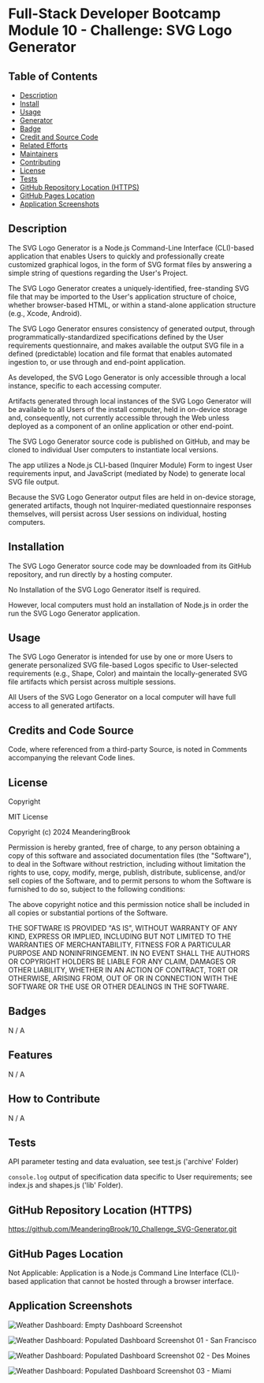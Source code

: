 # Full-Stack Developer Bootcamp Module 10 - Challenge: SVG Logo Generator

## Table of Contents

- [Description](#description)
- [Install](#install)
- [Usage](#usage)
- [Generator](#generator)
- [Badge](#badge)
- [Credit and Source Code](#credits-and-code-source)
- [Related Efforts](#related-efforts)
- [Maintainers](#maintainers)
- [Contributing](#contributing)
- [License](#license)
- [Tests](#tests)
- [GitHub Repository Location (HTTPS)](#github-repository-location-https)
- [GitHub Pages Location](#github-pages-location)
- [Application Screenshots](#application-screenshots) 


## Description

The SVG Logo Generator is a Node.js Command-Line Interface (CLI)-based application that enables Users to quickly and professionally create customized graphical logos, in the form of SVG format files by answering a simple string of questions regarding the User's Project.  

The SVG Logo Generator creates a uniquely-identified, free-standing SVG file that may be imported to the User's application structure of choice, whether browser-based HTML, or within a stand-alone application structure (e.g., Xcode, Android).

The SVG Logo Generator ensures consistency of generated output, through programmatically-standardized specifications defined by the User requirements questionnaire, and makes available the output SVG file in a defined (predictable) location and file format that enables automated ingestion to, or use through and end-point application.

As developed, the SVG Logo Generator is only accessible through a local instance, specific to each accessing computer.

Artifacts generated through local instances of the SVG Logo Generator will be available to all Users of the install computer, held in on-device storage and, consequently, not currently accessible through the Web unless deployed as a component of an online application or other end-point.

The SVG Logo Generator source code is published on GitHub, and may be cloned to individual User computers to instantiate local versions.

The app utilizes a Node.js CLI-based (Inquirer Module) Form to ingest User requirements input, and JavaScript (mediated by Node) to generate local SVG file output. 

Because the SVG Logo Generator output files are held in on-device storage, generated artifacts, though not Inquirer-mediated questionnaire responses themselves, will persist across User sessions on individual, hosting computers.


## Installation

The SVG Logo Generator source code may be downloaded from its GitHub repository, and run directly by a hosting computer.

No Installation of the SVG Logo Generator itself is required.

However, local computers must hold an installation of Node.js in order the run the SVG Logo Generator application.


## Usage

The SVG Logo Generator is intended for use by one or more Users to generate personalized SVG file-based Logos specific to User-selected requirements (e.g., Shape, Color) and maintain the locally-generated SVG file artifacts which persist across multiple sessions. 

All Users of the SVG Logo Generator on a local computer will have full access to all generated artifacts.


## Credits and Code Source

Code, where referenced from a third-party Source, is noted in Comments accompanying the relevant Code lines.


## License

Copyright <YEAR> <COPYRIGHT Chris Milazzo>


MIT License

Copyright (c) 2024 MeanderingBrook

Permission is hereby granted, free of charge, to any person obtaining a copy
of this software and associated documentation files (the "Software"), to deal
in the Software without restriction, including without limitation the rights
to use, copy, modify, merge, publish, distribute, sublicense, and/or sell
copies of the Software, and to permit persons to whom the Software is
furnished to do so, subject to the following conditions:

The above copyright notice and this permission notice shall be included in all
copies or substantial portions of the Software.

THE SOFTWARE IS PROVIDED "AS IS", WITHOUT WARRANTY OF ANY KIND, EXPRESS OR
IMPLIED, INCLUDING BUT NOT LIMITED TO THE WARRANTIES OF MERCHANTABILITY,
FITNESS FOR A PARTICULAR PURPOSE AND NONINFRINGEMENT. IN NO EVENT SHALL THE
AUTHORS OR COPYRIGHT HOLDERS BE LIABLE FOR ANY CLAIM, DAMAGES OR OTHER
LIABILITY, WHETHER IN AN ACTION OF CONTRACT, TORT OR OTHERWISE, ARISING FROM,
OUT OF OR IN CONNECTION WITH THE SOFTWARE OR THE USE OR OTHER DEALINGS IN THE
SOFTWARE.


## Badges

N / A


## Features

N / A


## How to Contribute

N / A


## Tests

API parameter testing and data evaluation, see test.js ('archive' Folder)

`console.log` output of specification data specific to User requirements; see index.js and shapes.js ('lib' Folder).


## GitHub Repository Location (HTTPS)

https://github.com/MeanderingBrook/10_Challenge_SVG-Generator.git


## GitHub Pages Location

Not Applicable: Application is a Node.js Command Line Interface (CLI)-based application that cannot be hosted through a browser interface.


## Application Screenshots

![Weather Dashboard: Empty Dashboard Screenshot](./assets/images/Weather-Dashboard_Empty-Dashboard_Screenshot.png?raw=true "Weather Dashboard: Empty Dashboard")

![Weather Dashboard: Populated Dashboard Screenshot 01 - San Francisco](./assets/images/Weather-Dashboard_Populated-Dashboard_Screenshot-01.png?raw=true "Weather Dashboard: Populated Dashboard  - San Francisco")

![Weather Dashboard: Populated Dashboard Screenshot 02 - Des Moines](./assets/images/Weather-Dashboard_Populated-Dashboard_Screenshot-02.png?raw=true "Weather Dashboard: Populated Dashboard  - Des Moines")

![Weather Dashboard: Populated Dashboard Screenshot 03 - Miami](./assets/images/Weather-Dashboard_Populated-Dashboard_Screenshot-03.png "Weather Dashboard: Populated Dashboard  - Miami")